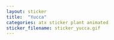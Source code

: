 ```yaml
---
layout: sticker
title:  "Yucca"
categories: atx sticker plant animated
sticker_filename: sticker_yucca.gif
---
```

